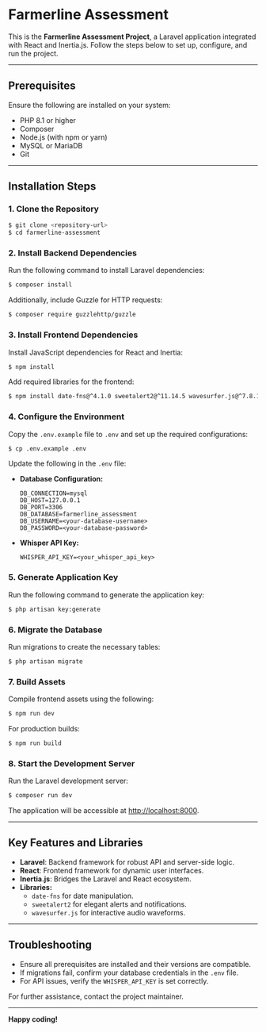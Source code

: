 # Farmerline Assessment

This is the **Farmerline Assessment Project**, a Laravel application integrated with React and Inertia.js. Follow the steps below to set up, configure, and run the project.

---

## Prerequisites

Ensure the following are installed on your system:

- PHP 8.1 or higher
- Composer
- Node.js (with npm or yarn)
- MySQL or MariaDB
- Git

---

## Installation Steps

### 1. Clone the Repository

```bash
$ git clone <repository-url>
$ cd farmerline-assessment
```

### 2. Install Backend Dependencies

Run the following command to install Laravel dependencies:

```bash
$ composer install
```

Additionally, include Guzzle for HTTP requests:

```bash
$ composer require guzzlehttp/guzzle
```

### 3. Install Frontend Dependencies

Install JavaScript dependencies for React and Inertia:

```bash
$ npm install
```

Add required libraries for the frontend:

```bash
$ npm install date-fns@^4.1.0 sweetalert2@^11.14.5 wavesurfer.js@^7.8.10
```

### 4. Configure the Environment

Copy the `.env.example` file to `.env` and set up the required configurations:

```bash
$ cp .env.example .env
```

Update the following in the `.env` file:

- **Database Configuration:**

  ```env
  DB_CONNECTION=mysql
  DB_HOST=127.0.0.1
  DB_PORT=3306
  DB_DATABASE=farmerline_assessment
  DB_USERNAME=<your-database-username>
  DB_PASSWORD=<your-database-password>
  ```

- **Whisper API Key:**

  ```env
  WHISPER_API_KEY=<your_whisper_api_key>
  ```

### 5. Generate Application Key

Run the following command to generate the application key:

```bash
$ php artisan key:generate
```

### 6. Migrate the Database

Run migrations to create the necessary tables:

```bash
$ php artisan migrate
```

### 7. Build Assets

Compile frontend assets using the following:

```bash
$ npm run dev
```

For production builds:

```bash
$ npm run build
```

### 8. Start the Development Server

Run the Laravel development server:

```bash
$ composer run dev
```

The application will be accessible at [http://localhost:8000](http://localhost:8000).

---

## Key Features and Libraries

- **Laravel**: Backend framework for robust API and server-side logic.
- **React**: Frontend framework for dynamic user interfaces.
- **Inertia.js**: Bridges the Laravel and React ecosystem.
- **Libraries:**
  - `date-fns` for date manipulation.
  - `sweetalert2` for elegant alerts and notifications.
  - `wavesurfer.js` for interactive audio waveforms.

---

## Troubleshooting

- Ensure all prerequisites are installed and their versions are compatible.
- If migrations fail, confirm your database credentials in the `.env` file.
- For API issues, verify the `WHISPER_API_KEY` is set correctly.

For further assistance, contact the project maintainer.

---

**Happy coding!**

